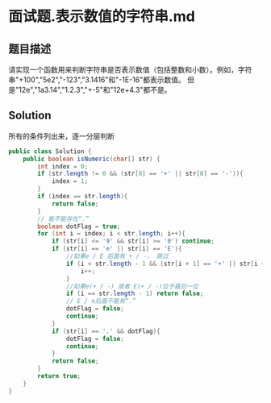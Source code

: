 # 面试题.表示数值的字符串.md

## 题目描述

请实现一个函数用来判断字符串是否表示数值（包括整数和小数）。例如，字符串"+100","5e2","-123","3.1416"和"-1E-16"都表示数值。 但是"12e","1a3.14","1.2.3","+-5"和"12e+4.3"都不是。

## Solution

所有的条件列出来，逐一分层判断

```java
public class Solution {
    public boolean isNumeric(char[] str) {
        int index = 0;
        if (str.length != 0 && (str[0] == '+' || str[0] == '-')){
            index = 1;
        }
        if (index == str.length){
            return false;
        }
        // 能不能存在“.”
        boolean dotFlag = true;
        for (int i = index; i < str.length; i++){
            if (str[i] <= '9' && str[i] >= '0') continue;
            if (str[i] == 'e' || str[i] == 'E'){
                //如果e / E 后面有 + / -， 跳过
                if (i < str.length - 1 && (str[i + 1] == '+' || str[i + 1] == '-')){
                    i++;
                }
                //如果e(+ / -) 或者 E(+ / -)位于最后一位
                if (i == str.length - 1) return false;
                // E / e后面不能有“.”
                dotFlag = false;
                continue;
            }
            if (str[i] == '.' && dotFlag){
                dotFlag = false;
                continue;
            }
            return false;
        }
        return true;
    }
}
```